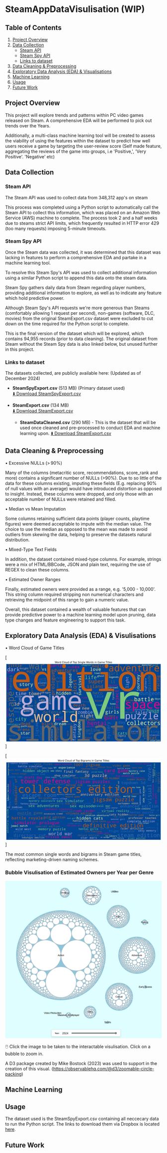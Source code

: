 # SteamAppDataVisulisation (WIP)

## Table of Contents

1. [Project Overview](#project-overview)  
2. [Data Collection](#data-collection)  
   - [Steam API](#steam-api)  
   - [Steam Spy API](#steam-spy-api)  
   - [Links to dataset](#links-to-dataset)  
3. [Data Cleaning & Preprocessing](#data-cleaning--preprocessing)  
4. [Exploratory Data Analysis (EDA) & Visualisations](#exploratory-data-analysis-eda--visulisations)  
5. [Machine Learning](#machine-learning)  
6. [Usage](#usage)  
7. [Future Work](#future-work)   

## Project Overview

This project will explore trends and patterns within PC video games released on Steam. A comprehensive EDA will be performed to pick out trends over the Years.

Additionally, a multi-class machine learning tool will be created to assess the viability of using the features within the dataset to predict how well users receive a game by targeting the user-review score (Self made feature, aggregating the reviews of the game into groups, i.e 'Positive,', 'Very Positive'. 'Negative' etc)

## Data Collection

### Steam API

The Steam API was used to collect data from 348,312 app's on steam

This process was completed using a Python script to automatically call the Steam API to collect this information, which was placed on an Amazon Web Service (AWS) machine to complete. The process took 2 and a half weeks due to steams strict API limits, which frequently resulted in HTTP error 429 (too many requests) imposing 5-minute timeouts.

### Steam Spy API

Once the Steam data was collected, it was determined that this dataset was lacking in features to perform a comprehensive EDA and partake in a machine learning tool.  

To resolve this Steam Spy's API was used to collect additional information using a similar Python script to append this data onto the steam data. 

Steam Spy gathers daily data from Steam regarding player numbers, providing additional information to explore, as well as to indicate any feature which hold predictive power.

Although Steam Spy's API requests we're more generous than Steams (comfortably allowing 1 request per second), non-games (software, DLC, movies) from the original SteamExport.csv dataset were excluded to cut down on the time required for the Python script to complete.

This is the final version of the dataset which will be explored, which contains 94,955 records (prior to data cleaning). The original dataset from Steam without the Steam Spy data is also linked below, but unused further in this project.

### Links to dataset

The datasets collected, are publicly available here: (Updated as of December 2024)

- **SteamSpyExport.csv** (513 MB) (Primary dataset used)  
  [⬇️ Download SteamSpyExport.csv](https://www.dropbox.com/scl/fi/zbgdcx9en8mifvaox0a02/SteamSpyExport.csv?rlkey=uuw89urezjobf5asg82e70shz&st=jgcefz9v&dl=0)

- **SteamExport.csv** (134 MB)  
  [⬇️ Download SteamExport.csv](https://www.dropbox.com/scl/fi/hiaswu5au4dpa6unmrbzk/SteamExport.csv?rlkey=lfri28iaf7ndy4rg98zalvqjq&st=jac6xlp8&dl=0)
  
  - **SteamDataCleaned.csv** (290 MB) - This is the dataset that will be used once cleaned and pre-processed to conduct EDA and machine learning upon.
  [⬇️ Download SteamExport.csv](https://www.dropbox.com/scl/fi/lvojud078rtnqlmw645aj/SteamDataCleaned.csv?rlkey=ps4ny9saxqurmmc9a7qmrsqxi&st=mu8jy9lq&dl=0)

## Data Cleaning & Preprocessing

• Excessive NULLs (> 90%)

Many of the columns (metacritic score, recommendations, score_rank and more) contains a significant number of NULLs (>90%).
Due to so little of the data for these columns existing, imputing these fields (E.g. replacing 90% of null values with an average) would have introduced distortion as opposed to insight. Instead, these columns were dropped, and only those with an acceptable number of NULLs were retained and filled.

• Median vs Mean Imputation

Some columns retaining sufficient data points (player counts, playtime figures) were deemed acceptable to impute with the median value.
The choice to use the median as opposed to the mean was made to avoid outliers from skewing the data, helping to preserve the datasets natural distribution.

• Mixed-Type Text Fields

In addition, the dataset contained mixed-type columns. For example, strings were a mix of HTML/BBCode, JSON and plain text, requiring the use of REGEX to clean these columns.

• Estimated Owner Ranges

Finally, estimated owners were provided as a range, e.g. '5,000 - 10,000'. This string column required stripping non numerical characters and retrieving the midpoint of this range to gain a numeric value.

Overall, this dataset contained a wealth of valuable features that can provide predictive power to a machine learning model upon pruning, data type changes and feature engineering to support this task.

## Exploratory Data Analysis (EDA) & Visulisations

• Word Cloud of Game Titles

[![Word Cloud of Single Words](/Assets/WordCloud1.PNG)]

[![Word Cloud of Bi-Grams](/Assets/WordCloud2.PNG)]

The most common single words and bigrams in Steam game titles, reflecting marketing-driven naming schemes.

### Bubble Visulisation of Estimated Owners per Year per Genre

[![Interactive Bubble Chart](/Assets/SteamVisPreview.PNG)](https://aidanbakernhs.github.io/SteamAppDataVisulisation/Steam_Games_Per_Year_Estimated_Owners.html)

🖱️ Click the image to be taken to the interactable visulisation. Click on a bubble to zoom in.

A D3 package created by Mike Bostock (2023) was used to support in the creation of this visual. (https://observablehq.com/@d3/zoomable-circle-packing)


## Machine Learning

## Usage

The dataset used is the SteamSpyExport.csv containing all neccecary data to run the Python script. The links to download them via Dropbox is located [here](#links-to-dataset).

## Future Work